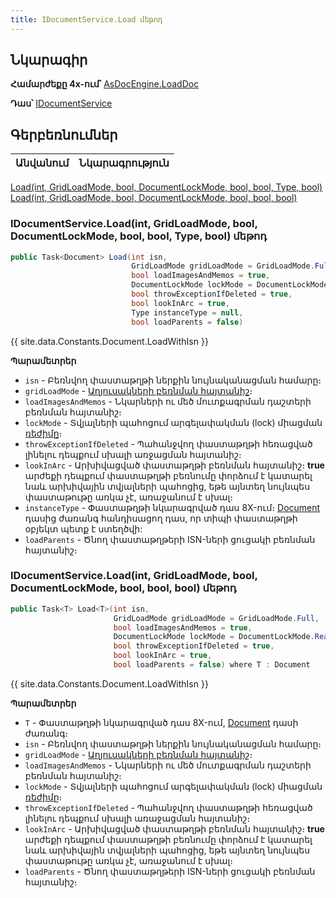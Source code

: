 ```yaml
---
title: IDocumentService.Load մեթոդ
---
```


## Նկարագիր

**Համարժեքը 4x-ում՝** [AsDocEngine.LoadDoc](https://armsoft.github.io/as4x-docs/HTM/ProgrGuide/Functions/Functions/DocumentsCirculation/LoadDoc.html)

**Դաս՝** [IDocumentService](../IDocumentService.md)

## Գերբեռնումներ

| Անվանում | Նկարագրություն |
|--|--|
[Load(int, GridLoadMode, bool, DocumentLockMode, bool, bool, Type, bool)](#idocumentserviceloadint-gridloadmode-bool-documentlockmode-bool-bool-type-bool-մեթոդ)
[Load(int, GridLoadMode, bool, DocumentLockMode, bool, bool, bool)](#idocumentserviceloadint-gridloadmode-bool-documentlockmode-bool-bool-bool-մեթոդ)

### IDocumentService.Load(int, GridLoadMode, bool, DocumentLockMode, bool, bool, Type, bool) մեթոդ

```c#
public Task<Document> Load(int isn, 
                           GridLoadMode gridLoadMode = GridLoadMode.Full,
                           bool loadImagesAndMemos = true, 
                           DocumentLockMode lockMode = DocumentLockMode.ReadLock,
                           bool throwExceptionIfDeleted = true, 
                           bool lookInArc = true,
                           Type instanceType = null, 
                           bool loadParents = false)
```

{{ site.data.Constants.Document.LoadWithIsn }}

**Պարամետրեր**

* `isn` - Բեռնվող փաստաթղթի ներքին նույնականացման համարը։
* `gridLoadMode` - [Աղյուսակների բեռնման հայտանիշ](../../types/GridLoadMode.md)։
* `loadImagesAndMemos` - Նկարների ու մեծ մուտքագրման դաշտերի բեռնման հայտանիշ։ 
* `lockMode` - Տվյալների պահոցում արգելափակման (lock) միացման [ռեժիմը](../../types/DocumentLockMode.md)։ 
* `throwExceptionIfDeleted` - Պահանջվող փաստաթղթի հեռացված լինելու դեպքում սխալի առջացման հայտանիշ։ 
* `lookInArc` - Արխիվացված փաստաթղթի բեռնման հայտանիշ։ 
  **true** արժեքի դեպքում փաստաթղթի բեռնումը փորձում է կատարել նաև արխիվային տվյալների պահոցից, եթե այնտեղ նույնպես փաստաթութը առկա չէ, առաջանում է սխալ։ 
* `instanceType` - Փաստաթղթի նկարագրված դաս 8X-ում։
  [Document](../../definitions/document.md) դասից ժառանգ հանդիսացող դաս, որ տիպի փաստաթղթի օբյեկտ պետք է ստեղծվի:
* `loadParents` - Ծնող փաստաթղթերի ISN-ների ցուցակի բեռնման հայտանիշ։

### IDocumentService.Load(int, GridLoadMode, bool, DocumentLockMode, bool, bool, bool) մեթոդ

```c#
public Task<T> Load<T>(int isn, 
                       GridLoadMode gridLoadMode = GridLoadMode.Full, 
                       bool loadImagesAndMemos = true, 
                       DocumentLockMode lockMode = DocumentLockMode.ReadLock, 
                       bool throwExceptionIfDeleted = true, 
                       bool lookInArc = true, 
                       bool loadParents = false) where T : Document
```

{{ site.data.Constants.Document.LoadWithIsn }}

**Պարամետրեր**

* `T` - Փաստաթղթի նկարագրված դաս 8X-ում, [Document](../../definitions/document.md) դասի ժառանգ։
* `isn` - Բեռնվող փաստաթղթի ներքին նույնականացման համարը։
* `gridLoadMode` - [Աղյուսակների բեռնման հայտանիշ](../../types/GridLoadMode.md)։
* `loadImagesAndMemos` - Նկարների ու մեծ մուտքագրման դաշտերի բեռնման հայտանիշ։ 
* `lockMode` - Տվյալների պահոցում արգելափակման (lock) միացման [ռեժիմը](../../types/DocumentLockMode.md)։ 
* `throwExceptionIfDeleted` - Պահանջվող փաստաթղթի հեռացված լինելու դեպքում սխալի առաջացման հայտանիշ։ 
* `lookInArc` - Արխիվացված փաստաթղթի բեռնման հայտանիշ։ 
  **true** արժեքի դեպքում փաստաթղթի բեռնումը փորձում է կատարել նաև արխիվային տվյալների պահոցից, եթե այնտեղ նույնպես փաստաթութը առկա չէ, առաջանում է սխալ։ 
* `loadParents` - Ծնող փաստաթղթերի ISN-ների ցուցակի բեռնման հայտանիշ։

